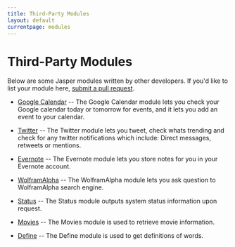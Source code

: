 ```yaml
---
title: Third-Party Modules
layout: default
currentpage: modules
---
```


Third-Party Modules
===

Below are some Jasper modules written by other developers. If you'd like to list your module here, [submit a pull request](https://github.com/jasperproject/jasperproject.github.io/blob/master/documentation/modules/index.md).

- [Google Calendar](https://github.com/marclave/Jasper-Google-Calendar) -- The Google Calendar module lets you check your Google calendar today or tomorrow
for events, and it lets you add an event to your calendar.

- [Twitter](https://github.com/marclave/Jasper-Twitter) -- The Twitter module lets you tweet, check whats trending and check for any twitter notifications which include: Direct messages, retweets or mentions.

- [Evernote](https://github.com/JasonTwente/Jasper-Evernote) -- The Evernote module lets you store notes for you in your Evernote account.

- [WolframAlpha](https://github.com/nexhero/wolframalpha_jasper) -- The WolframAlpha module lets you ask question to WolframAlpha search engine.

- [Status](https://github.com/edouardpoitras/jasper-status) -- The Status module outputs system status information upon request.

- [Movies](https://github.com/edouardpoitras/jasper-movies) -- The Movies module is used to retrieve movie information.

- [Define](https://github.com/iamjake648/jasper-dictionary) -- The Define module is used to get definitions of words. 